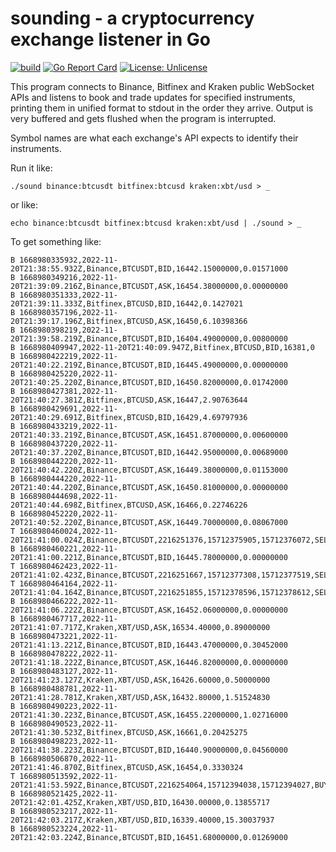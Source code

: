 # sounding - a cryptocurrency exchange listener in Go
[![build](https://github.com/oerlikon/sounding/actions/workflows/ci.yml/badge.svg)](https://github.com/oerlikon/sounding/actions/workflows/ci.yml)
[![Go Report Card](https://goreportcard.com/badge/github.com/oerlikon/sounding)](https://goreportcard.com/report/github.com/oerlikon/sounding)
[![License: Unlicense](https://img.shields.io/badge/license-Unlicense-blue.svg)](http://unlicense.org/)

This program connects to Binance, Bitfinex and Kraken public WebSocket APIs and listens to book and trade updates for specified instruments, printing them in unified format to stdout in the order they arrive. Output is very buffered and gets flushed when the program is interrupted.

Symbol names are what each exchange's API expects to identify their instruments.

Run it like:
```
./sound binance:btcusdt bitfinex:btcusd kraken:xbt/usd > _
```
or like:
```
echo binance:btcusdt bitfinex:btcusd kraken:xbt/usd | ./sound > _
```

To get something like:
```
B 1668980335932,2022-11-20T21:38:55.932Z,Binance,BTCUSDT,BID,16442.15000000,0.01571000
B 1668980349216,2022-11-20T21:39:09.216Z,Binance,BTCUSDT,ASK,16454.38000000,0.00000000
B 1668980351333,2022-11-20T21:39:11.333Z,Bitfinex,BTCUSD,BID,16442,0.1427021
B 1668980357196,2022-11-20T21:39:17.196Z,Bitfinex,BTCUSD,ASK,16450,6.10398366
B 1668980398219,2022-11-20T21:39:58.219Z,Binance,BTCUSDT,BID,16404.49000000,0.00800000
B 1668980409947,2022-11-20T21:40:09.947Z,Bitfinex,BTCUSD,BID,16381,0
B 1668980422219,2022-11-20T21:40:22.219Z,Binance,BTCUSDT,BID,16445.49000000,0.00000000
B 1668980425220,2022-11-20T21:40:25.220Z,Binance,BTCUSDT,BID,16450.82000000,0.01742000
B 1668980427381,2022-11-20T21:40:27.381Z,Bitfinex,BTCUSD,ASK,16447,2.90763644
B 1668980429691,2022-11-20T21:40:29.691Z,Bitfinex,BTCUSD,BID,16429,4.69797936
B 1668980433219,2022-11-20T21:40:33.219Z,Binance,BTCUSDT,ASK,16451.87000000,0.00600000
B 1668980437220,2022-11-20T21:40:37.220Z,Binance,BTCUSDT,BID,16442.95000000,0.00689000
B 1668980442220,2022-11-20T21:40:42.220Z,Binance,BTCUSDT,ASK,16449.38000000,0.01153000
B 1668980444220,2022-11-20T21:40:44.220Z,Binance,BTCUSDT,ASK,16450.81000000,0.00000000
B 1668980444698,2022-11-20T21:40:44.698Z,Bitfinex,BTCUSD,ASK,16466,0.22746226
B 1668980452220,2022-11-20T21:40:52.220Z,Binance,BTCUSDT,ASK,16449.70000000,0.08067000
T 1668980460024,2022-11-20T21:41:00.024Z,Binance,BTCUSDT,2216251376,15712375905,15712376072,SELL,16447.98000000,0.00354000
B 1668980460221,2022-11-20T21:41:00.221Z,Binance,BTCUSDT,BID,16445.78000000,0.00000000
T 1668980462423,2022-11-20T21:41:02.423Z,Binance,BTCUSDT,2216251667,15712377308,15712377519,SELL,16451.01000000,0.00581000
T 1668980464164,2022-11-20T21:41:04.164Z,Binance,BTCUSDT,2216251855,15712378596,15712378612,SELL,16448.62000000,0.00069000
B 1668980466222,2022-11-20T21:41:06.222Z,Binance,BTCUSDT,ASK,16452.06000000,0.00000000
B 1668980467717,2022-11-20T21:41:07.717Z,Kraken,XBT/USD,ASK,16534.40000,0.89000000
B 1668980473221,2022-11-20T21:41:13.221Z,Binance,BTCUSDT,BID,16443.47000000,0.30452000
B 1668980478222,2022-11-20T21:41:18.222Z,Binance,BTCUSDT,ASK,16446.82000000,0.00000000
B 1668980483127,2022-11-20T21:41:23.127Z,Kraken,XBT/USD,ASK,16426.60000,0.50000000
B 1668980488781,2022-11-20T21:41:28.781Z,Kraken,XBT/USD,ASK,16432.80000,1.51524830
B 1668980490223,2022-11-20T21:41:30.223Z,Binance,BTCUSDT,ASK,16455.22000000,1.02716000
B 1668980490523,2022-11-20T21:41:30.523Z,Bitfinex,BTCUSD,ASK,16661,0.20425275
B 1668980498223,2022-11-20T21:41:38.223Z,Binance,BTCUSDT,BID,16440.90000000,0.04560000
B 1668980506870,2022-11-20T21:41:46.870Z,Bitfinex,BTCUSD,ASK,16454,0.3330324
T 1668980513592,2022-11-20T21:41:53.592Z,Binance,BTCUSDT,2216254064,15712394038,15712394027,BUY,16454.25000000,0.00499000
B 1668980521425,2022-11-20T21:42:01.425Z,Kraken,XBT/USD,BID,16430.00000,0.13855717
B 1668980523217,2022-11-20T21:42:03.217Z,Kraken,XBT/USD,BID,16339.40000,15.30037937
B 1668980523224,2022-11-20T21:42:03.224Z,Binance,BTCUSDT,BID,16451.68000000,0.01269000
```
